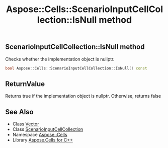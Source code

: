 ﻿---
title: Aspose::Cells::ScenarioInputCellCollection::IsNull method
linktitle: IsNull
second_title: Aspose.Cells for C++ API Reference
description: 'Aspose::Cells::ScenarioInputCellCollection::IsNull method. Checks whether the implementation object is nullptr in C++.'
type: docs
weight: 500
url: /cpp/aspose.cells/scenarioinputcellcollection/isnull/
---
## ScenarioInputCellCollection::IsNull method


Checks whether the implementation object is nullptr.

```cpp
bool Aspose::Cells::ScenarioInputCellCollection::IsNull() const
```


## ReturnValue

Returns true if the implementation object is nullptr. Otherwise, returns false

## See Also

* Class [Vector](../../vector/)
* Class [ScenarioInputCellCollection](../)
* Namespace [Aspose::Cells](../../)
* Library [Aspose.Cells for C++](../../../)
